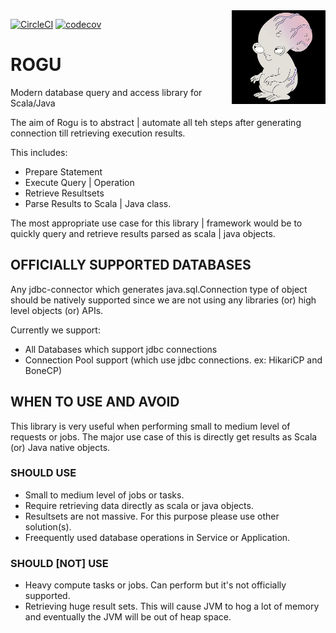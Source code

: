 <img align="right" src="logos/rogu.jpg" height="150px" width="150px" style="padding-left: 20px"/>

[![CircleCI](https://circleci.com/gh/bharanikrishna7/rogu/tree/main.svg?style=shield)](https://circleci.com/gh/bharanikrishna7/rogu/tree/main)
[![codecov](https://codecov.io/gh/bharanikrishna7/rogu/branch/main/graph/badge.svg)](https://codecov.io/gh/bharanikrishna7/rogu)

# ROGU
Modern database query and access library for Scala/Java

The aim of Rogu is to abstract | automate all teh steps after generating connection till retrieving execution results. 

This includes:
* Prepare Statement
* Execute Query | Operation
* Retrieve Resultsets
* Parse Results to Scala | Java class.

The most appropriate use case for this library | framework would be to quickly query and retrieve results parsed as scala | java objects. 

## OFFICIALLY SUPPORTED DATABASES
Any jdbc-connector which generates java.sql.Connection type of object should be natively supported since we are not using any libraries (or) high level objects (or) APIs.

Currently we support:
* All Databases which support jdbc connections
* Connection Pool support (which use jdbc connections. ex: HikariCP and BoneCP)

## WHEN TO USE AND AVOID
This library is very useful when performing small to medium level of requests or jobs. The major use case of this is directly get results as Scala (or) Java native objects.
### SHOULD USE
* Small to medium level of jobs or tasks.
* Require retrieving data directly as scala or java objects.
* Resultsets are not massive. For this purpose please use other solution(s).
* Freequently used database operations in Service or Application. 

### SHOULD [NOT] USE
* Heavy compute tasks or jobs. Can perform but it's not officially supported.
* Retrieving huge result sets. This will cause JVM to hog a lot of memory and eventually the JVM will be out of heap space.
